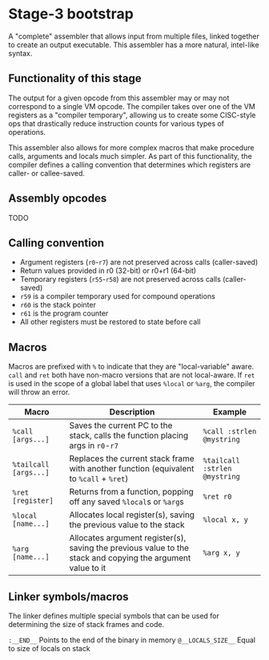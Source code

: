 # Stage-3 bootstrap

A "complete" assembler that allows input from multiple files, linked together to create an output
executable. This assembler has a more natural, intel-like syntax.

## Functionality of this stage

The output for a given opcode from this assembler may or may not correspond to a single VM opcode. The compiler takes over one of the VM
registers as a "compiler temporary", allowing us to create some CISC-style ops that drastically reduce instruction counts for various 
types of operations.

This assembler also allows for more complex macros that make procedure calls, arguments and locals much simpler. As part of this 
functionality, the compiler defines a calling convention that determines which registers are caller- or callee-saved.

## Assembly opcodes

TODO

## Calling convention

  - Argument registers (`r0`-`r7`) are not preserved across calls (caller-saved)
  - Return values provided in r0 (32-bit) or r0+r1 (64-bit)
  - Temporary registers (`r55`-`r58`) are not preserved across calls (caller-saved)
  - `r59` is a compiler temporary used for compound operations
  - `r60` is the stack pointer
  - `r61` is the program counter
  - All other registers must be restored to state before call

## Macros

Macros are prefixed with `%` to indicate that they are "local-variable" aware. `call` and `ret` both have non-macro versions that are not local-aware. If `ret` is used in the scope of a global label that uses `%local` or `%arg`, the compiler will throw an error.

| Macro | Description | Example |
|---|---|---|
| `%call` `[args...]` | Saves the current PC to the stack, calls the function placing args in `r0`-`r7` | `%call :strlen @mystring`  |
| `%tailcall` `[args...]` | Replaces the current stack frame with another function (equivalent to `%call` + `%ret`) | `%tailcall :strlen @mystring`  |
| `%ret` `[register]` | Returns from a function, popping off any saved `%local`s or `%arg`s | `%ret r0` |
| `%local` `[name...]` | Allocates local register(s), saving the previous value to the stack | `%local x, y` |
| `%arg` `[name...]` | Allocates argument register(s), saving the previous value to the stack and copying the argument value to it | `%arg x, y` |

## Linker symbols/macros

The linker defines multiple special symbols that can be used for determining the size of stack frames and code.

`:__END__` Points to the end of the binary in memory
`@__LOCALS_SIZE__` Equal to size of locals on stack
